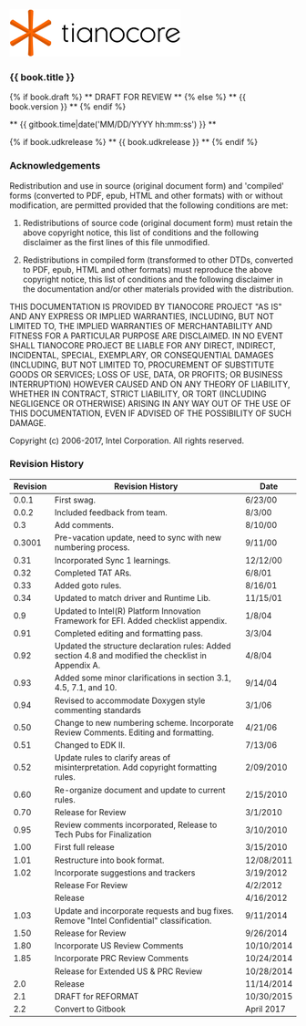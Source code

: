 <!--- @file
  README.md for EDK II C Coding Standards Specification

  Copyright (c) 2006-2017, Intel Corporation. All rights reserved.<BR>

  Redistribution and use in source (original document form) and 'compiled'
  forms (converted to PDF, epub, HTML and other formats) with or without
  modification, are permitted provided that the following conditions are met:

  1) Redistributions of source code (original document form) must retain the
     above copyright notice, this list of conditions and the following
     disclaimer as the first lines of this file unmodified.

  2) Redistributions in compiled form (transformed to other DTDs, converted to
     PDF, epub, HTML and other formats) must reproduce the above copyright
     notice, this list of conditions and the following disclaimer in the
     documentation and/or other materials provided with the distribution.

  THIS DOCUMENTATION IS PROVIDED BY TIANOCORE PROJECT "AS IS" AND ANY EXPRESS OR
  IMPLIED WARRANTIES, INCLUDING, BUT NOT LIMITED TO, THE IMPLIED WARRANTIES OF
  MERCHANTABILITY AND FITNESS FOR A PARTICULAR PURPOSE ARE DISCLAIMED. IN NO
  EVENT SHALL TIANOCORE PROJECT  BE LIABLE FOR ANY DIRECT, INDIRECT, INCIDENTAL,
  SPECIAL, EXEMPLARY, OR CONSEQUENTIAL DAMAGES (INCLUDING, BUT NOT LIMITED TO,
  PROCUREMENT OF SUBSTITUTE GOODS OR SERVICES; LOSS OF USE, DATA, OR PROFITS;
  OR BUSINESS INTERRUPTION) HOWEVER CAUSED AND ON ANY THEORY OF LIABILITY,
  WHETHER IN CONTRACT, STRICT LIABILITY, OR TORT (INCLUDING NEGLIGENCE OR
  OTHERWISE) ARISING IN ANY WAY OUT OF THE USE OF THIS DOCUMENTATION, EVEN IF
  ADVISED OF THE POSSIBILITY OF SUCH DAMAGE.

-->

<img src="media/TianocoreTitlePageLogo.jpg" width="300" />

### {{ book.title }}

{% if book.draft %}
** DRAFT FOR REVIEW **
{% else %}
** {{ book.version }} **
{% endif %}

** {{ gitbook.time|date('MM/DD/YYYY hh:mm:ss') }} **

{% if book.udkrelease %}
** {{ book.udkrelease }} **
{% endif %}


### Acknowledgements

Redistribution and use in source (original document form) and 'compiled'
forms (converted to PDF, epub, HTML and other formats) with or without
modification, are permitted provided that the following conditions are met:

1. Redistributions of source code (original document form) must retain the
   above copyright notice, this list of conditions and the following
   disclaimer as the first lines of this file unmodified.

2. Redistributions in compiled form (transformed to other DTDs, converted to
   PDF, epub, HTML and other formats) must reproduce the above copyright
   notice, this list of conditions and the following disclaimer in the
   documentation and/or other materials provided with the distribution.

THIS DOCUMENTATION IS PROVIDED BY TIANOCORE PROJECT "AS IS" AND ANY EXPRESS OR
IMPLIED WARRANTIES, INCLUDING, BUT NOT LIMITED TO, THE IMPLIED WARRANTIES OF
MERCHANTABILITY AND FITNESS FOR A PARTICULAR PURPOSE ARE DISCLAIMED. IN NO
EVENT SHALL TIANOCORE PROJECT  BE LIABLE FOR ANY DIRECT, INDIRECT, INCIDENTAL,
SPECIAL, EXEMPLARY, OR CONSEQUENTIAL DAMAGES (INCLUDING, BUT NOT LIMITED TO,
PROCUREMENT OF SUBSTITUTE GOODS OR SERVICES; LOSS OF USE, DATA, OR PROFITS;
OR BUSINESS INTERRUPTION) HOWEVER CAUSED AND ON ANY THEORY OF LIABILITY,
WHETHER IN CONTRACT, STRICT LIABILITY, OR TORT (INCLUDING NEGLIGENCE OR
OTHERWISE) ARISING IN ANY WAY OUT OF THE USE OF THIS DOCUMENTATION, EVEN IF
ADVISED OF THE POSSIBILITY OF SUCH DAMAGE.

Copyright (c) 2006-2017, Intel Corporation. All rights reserved.


### Revision History

| Revision   | Revision History                                                                                     | Date       |
| ---------- | ---------------------------------------------------------------------------------------------------- | ---------- |
| 0.0.1      | First swag.                                                                                          | 6/23/00    |
| 0.0.2      | Included feedback from team.                                                                         | 8/3/00     |
| 0.3        | Add comments.                                                                                        | 8/10/00    |
| 0.3001     | Pre-vacation update, need to sync with new numbering process.                                        | 9/11/00    |
| 0.31       | Incorporated Sync 1 learnings.                                                                       | 12/12/00   |
| 0.32       | Completed TAT ARs.                                                                                   | 6/8/01     |
| 0.33       | Added goto rules.                                                                                    | 8/16/01    |
| 0.34       | Updated to match driver and Runtime Lib.                                                             | 11/15/01   |
| 0.9        | Updated to Intel(R) Platform Innovation Framework for EFI. Added checklist appendix.                 | 1/8/04     |
| 0.91       | Completed editing and formatting pass.                                                               | 3/3/04     |
| 0.92       | Updated the structure declaration rules: Added section 4.8 and modified the checklist in Appendix A. | 4/8/04     |
| 0.93       | Added some minor clarifications in section 3.1, 4.5, 7.1, and 10.                                    | 9/14/04    |
| 0.94       | Revised to accommodate Doxygen style commenting standards                                            | 3/1/06     |
| 0.50       | Change to new numbering scheme. Incorporate Review Comments. Editing and formatting.                 | 4/21/06    |
| 0.51       | Changed to EDK II.                                                                                   | 7/13/06    |
| 0.52       | Update rules to clarify areas of misinterpretation. Add copyright formatting rules.                  | 2/09/2010  |
| 0.60       | Re-organize document and update to current rules.                                                    | 2/15/2010  |
| 0.70       | Release for Review                                                                                   | 3/1/2010   |
| 0.95       | Review comments incorporated, Release to Tech Pubs for Finalization                                  | 3/10/2010  |
| 1.00       | First full release                                                                                   | 3/15/2010  |
| 1.01       | Restructure into book format.                                                                        | 12/08/2011 |
| 1.02       | Incorporate suggestions and trackers                                                                 | 3/19/2012  |
|            | Release For Review                                                                                   | 4/2/2012   |
|            | Release                                                                                              | 4/16/2012  |
| 1.03       | Update and incorporate requests and bug fixes. Remove "Intel Confidential" classification.           | 9/11/2014  |
| 1.50       | Release for Review                                                                                   | 9/26/2014  |
| 1.80       | Incorporate US Review Comments                                                                       | 10/10/2014 |
| 1.85       | Incorporate PRC Review Comments                                                                      | 10/24/2014 |
|            | Release for Extended US & PRC Review                                                                 | 10/28/2014 |
| 2.0        | Release                                                                                              | 11/14/2014 |
| 2.1        | DRAFT for REFORMAT                                                                                   | 10/30/2015 |
| 2.2        | Convert to Gitbook                                                                                   | April 2017 |
